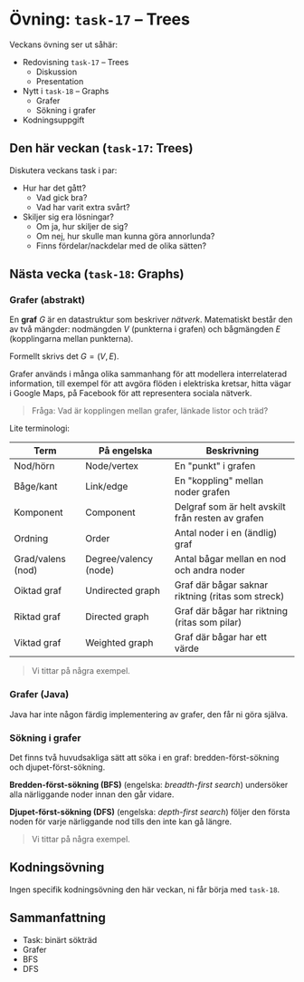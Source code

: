 # Övning: `task-17` – Trees

Veckans övning ser ut såhär:

- Redovisning `task-17` – Trees
    - Diskussion
    - Presentation
- Nytt i `task-18` – Graphs
    - Grafer
    - Sökning i grafer
- Kodningsuppgift

## Den här veckan (`task-17`: Trees)

Diskutera veckans task i par:

- Hur har det gått?
    - Vad gick bra?
    - Vad har varit extra svårt?
- Skiljer sig era lösningar?
    - Om ja, hur skiljer de sig?
    - Om nej, hur skulle man kunna göra annorlunda?
    - Finns fördelar/nackdelar med de olika sätten?

## Nästa vecka (`task-18`: Graphs)

### Grafer (abstrakt)

En **graf** $G$ är en datastruktur som beskriver *nätverk*. Matematiskt består den av två mängder: nodmängden $V$ (punkterna i grafen) och bågmängden $E$ (kopplingarna mellan punkterna).

Formellt skrivs det $G = (V, E)$.

Grafer används i många olika sammanhang för att modellera interrelaterad information, till exempel för att avgöra flöden i elektriska kretsar, hitta vägar i Google Maps, på Facebook för att representera sociala nätverk.

> Fråga: Vad är kopplingen mellan grafer, länkade listor och träd?

<!-- Svar: länkade listor och träd är specialfall av grafer. -->

Lite terminologi:

| **Term** | **På engelska** | **Beskrivning** |
|--|--|--|
| Nod/hörn | Node/vertex | En "punkt" i grafen |
| Båge/kant | Link/edge | En "koppling" mellan noder grafen |
| Komponent | Component | Delgraf som är helt avskilt från resten av grafen |
| Ordning | Order | Antal noder i en (ändlig) graf |
| Grad/valens (nod) | Degree/valency (node) | Antal bågar mellan en nod och andra noder |
| Oiktad graf | Undirected graph | Graf där bågar saknar riktning (ritas som streck) |
| Riktad graf | Directed graph | Graf där bågar har riktning (ritas som pilar) |
| Viktad graf | Weighted graph | Graf där bågar har ett värde |

> Vi tittar på några exempel.

### **Grafer (Java)**

Java har inte någon färdig implementering av grafer, den får ni göra själva.

### Sökning i grafer

Det finns två huvudsakliga sätt att söka i en graf: bredden-först-sökning och djupet-först-sökning.

**Bredden-först-sökning (BFS)** (engelska: *breadth-first search*) undersöker alla närliggande noder innan den går vidare.

**Djupet-först-sökning (DFS)** (engelska: *depth-first search*) följer den första noden för varje närliggande nod tills den inte kan gå längre.

> Vi tittar på några exempel.

## Kodningsövning

Ingen specifik kodningsövning den här veckan, ni får börja med `task-18`.

## Sammanfattning

* Task: binärt sökträd
* Grafer
* BFS
* DFS